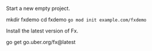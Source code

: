 Start a new empty project.

mkdir fxdemo
cd fxdemo
```go mod init example.com/fxdemo```

Install the latest version of Fx.

go get go.uber.org/fx@latest